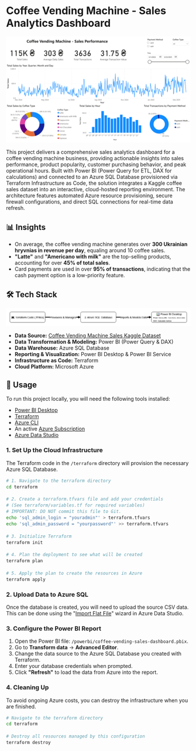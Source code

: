 # Coffee Vending Machine - Sales Analytics Dashboard

![Project Banner](docs/coffee-sales-dashboard.png) <!-- create this screenshot later -->

This project delivers a comprehensive sales analytics dashboard for a coffee vending machine business, providing actionable insights into sales performance, product popularity, customer purchasing behavior, and peak operational hours. Built with Power BI (Power Query for ETL, DAX for calculations) and connected to an Azure SQL Database provisioned via Terraform Infrastructure as Code, the solution integrates a Kaggle coffee sales dataset into an interactive, cloud-hosted reporting environment. The architecture features automated Azure resource provisioning, secure firewall configurations, and direct SQL connections for real-time data refresh. 

## 📊 Insights

- On average, the coffee vending machine generates over **300 Ukrainian hryvnias in revenue per day**, equaling around 10 coffee sales.
- **"Latte"** and **"Americano with milk"** are the top-selling products, accounting for over **45% of total sales**.
- Card payments are used in over **95% of transactions**, indicating that the cash payment option is a low-priority feature.


## 🛠️ Tech Stack

![Tech Stack](docs/techstack.png)

- **Data Source:** [Coffee Vending Machine Sales Kaggle Dataset](https://www.kaggle.com/datasets/ihelon/coffee-sales?resource=download)
- **Data Transformation & Modeling:** Power BI (Power Query & DAX)
- **Data Warehouse:** Azure SQL Database
- **Reporting & Visualization:** Power BI Desktop & Power BI Service
- **Infrastructure as Code:** Terraform
- **Cloud Platform:** Microsoft Azure

## 🚀 Usage

To run this project locally, you will need the following tools installed:

- [Power BI Desktop](https://powerbi.microsoft.com/en-us/desktop/)
- [Terraform](https://www.terraform.io/downloads.html)
- [Azure CLI](https://docs.microsoft.com/en-us/cli/azure/install-azure-cli)
- An active [Azure Subscription](https://azure.microsoft.com/en-us/free/)
- [Azure Data Studio](https://learn.microsoft.com/en-us/sql/azure-data-studio/download-azure-data-studio?view=sql-server-ver16)

### 1. Set Up the Cloud Infrastructure

The Terraform code in the `/terraform` directory will provision the necessary Azure SQL Database.

```bash
# 1. Navigate to the terraform directory
cd terraform

# 2. Create a terraform.tfvars file and add your credentials
# (See terraform/variables.tf for required variables)
# IMPORTANT: DO NOT commit this file to Git.
echo 'sql_admin_login = "youradmin"' > terraform.tfvars
echo 'sql_admin_password = "yourpassword"' >> terraform.tfvars

# 3. Initialize Terraform
terraform init

# 4. Plan the deployment to see what will be created
terraform plan

# 5. Apply the plan to create the resources in Azure
terraform apply
```

### 2. Upload Data to Azure SQL

Once the database is created, you will need to upload the source CSV data. This can be done using the "[Import Flat File](https://learn.microsoft.com/en-us/azure-data-studio/extensions/sql-server-import-extension)" wizard in Azure Data Studio.

### 3. Configure the Power BI Report

1.  Open the Power BI file: `/powerbi/coffee-vending-sales-dashboard.pbix`.
2.  Go to **Transform data** -> **Advanced Editor**.
3.  Change the data source to the Azure SQL Database you created with Terraform.
4.  Enter your database credentials when prompted.
5.  Click **"Refresh"** to load the data from Azure into the report.


### 4. Cleaning Up

To avoid ongoing Azure costs, you can destroy the infrastructure when you are finished.

```bash
# Navigate to the terraform directory
cd terraform

# Destroy all resources managed by this configuration
terraform destroy
```
